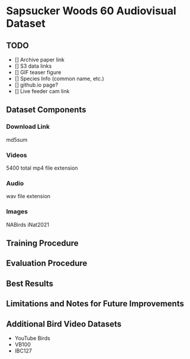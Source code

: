 # Sapsucker Woods 60 Audiovisual Dataset

## TODO
- [] Archive paper link
- [] S3 data links
- [] GIF teaser figure
- [] Species Info (common name, etc.)
- [] github.io page? 
- [] Live feeder cam link

## Dataset Components

### Download Link
md5sum 

### Videos
5400 total 
mp4 file extension


### Audio

wav file extension

### Images
NABirds
iNat2021


## Training Procedure 


## Evaluation Procedure

## Best Results


## Limitations and Notes for Future Improvements


## Additional Bird Video Datasets
  * YouTube Birds
  * VB100
  * IBC127
